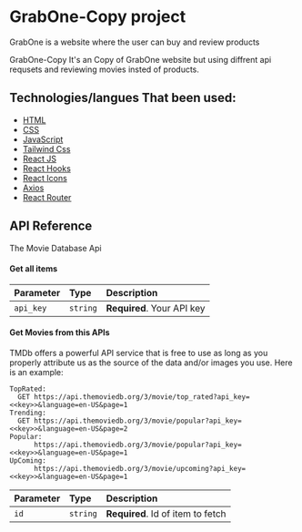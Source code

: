 # GrabOne-Copy project

GrabOne is a website where the user can buy and review products

GrabOne-Copy It's an Copy of GrabOne website but using diffrent api requsets
and reviewing movies insted of products.

## Technologies/langues That been used:

- [HTML](https://awesomeopensource.com/project/elangosundar/awesome-README-templates)
- [CSS](https://github.com/matiassingers/awesome-readme)
- [JavaScript](https://bulldogjob.com/news/449-how-to-write-a-good-readme-for-your-github-project)
- [Tailwind Css](https://bulldogjob.com/news/449-how-to-write-a-good-readme-for-your-github-project)
- [React JS](https://bulldogjob.com/news/449-how-to-write-a-good-readme-for-your-github-project)
- [React Hooks](https://bulldogjob.com/news/449-how-to-write-a-good-readme-for-your-github-project)
- [React Icons](https://bulldogjob.com/news/449-how-to-write-a-good-readme-for-your-github-project)
- [Axios](https://bulldogjob.com/news/449-how-to-write-a-good-readme-for-your-github-project)
- [React Router](https://bulldogjob.com/news/449-how-to-write-a-good-readme-for-your-github-project)

## API Reference

The Movie Database Api

#### Get all items

| Parameter | Type     | Description                |
| :-------- | :------- | :------------------------- |
| `api_key` | `string` | **Required**. Your API key |

#### Get Movies from this APIs

TMDb offers a powerful API service that is free to use as long as you properly attribute us as the source of the data and/or images you use.
Here is an example:

```http
TopRated:
  GET https://api.themoviedb.org/3/movie/top_rated?api_key=<<key>>&language=en-US&page=1
Trending:
  GET https://api.themoviedb.org/3/movie/popular?api_key=<<key>>&language=en-US&page=2
Popular:
      https://api.themoviedb.org/3/movie/popular?api_key=<<key>>&language=en-US&page=1
UpComing:
      https://api.themoviedb.org/3/movie/upcoming?api_key=<<key>>&language=en-US&page=1

```

| Parameter | Type     | Description                       |
| :-------- | :------- | :-------------------------------- |
| `id`      | `string` | **Required**. Id of item to fetch |
